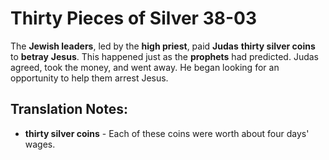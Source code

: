 Thirty Pieces of Silver 38-03
===============================


The **Jewish leaders**, led by the **high priest**, paid **Judas**
**thirty silver coins** to **betray** **Jesus**. This happened just as
the **prophets** had predicted. Judas agreed, took the money, and went
away. He began looking for an opportunity to help them arrest Jesus.

Translation Notes:
------------------

-   **thirty silver coins** - Each of these coins were worth about four
    days' wages.

